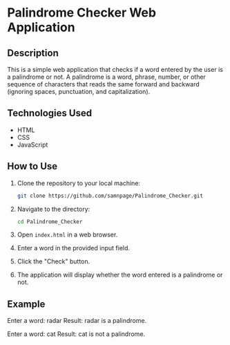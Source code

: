 # Palindrome Checker Web Application

## Description
This is a simple web application that checks if a word entered by the user is a palindrome or not. A palindrome is a word, phrase, number, or other sequence of characters that reads the same forward and backward (ignoring spaces, punctuation, and capitalization).

## Technologies Used
- HTML
- CSS
- JavaScript

## How to Use
1. Clone the repository to your local machine:
   ```bash
   git clone https://github.com/samnpage/Palindrome_Checker.git

2. Navigate to the directory:
   ```bash
   cd Palindrome_Checker

3. Open `index.html` in a web browser.

4. Enter a word in the provided input field.

5. Click the "Check" button.

6. The application will display whether the word entered is a palindrome or not.

## Example

Enter a word: radar
Result: radar is a palindrome.

Enter a word: cat
Result: cat is not a palindrome.
